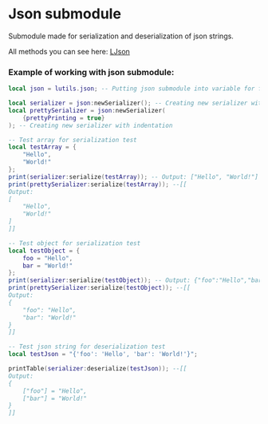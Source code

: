 # Json submodule
Submodule made for serialization and deserialization of json strings.

All methods you can see here: [LJson](../api_reference/LJson.md)

### Example of working with json submodule:
```lua
local json = lutils.json; -- Putting json submodule into variable for fast access.

local serializer = json:newSerializer(); -- Creating new serializer with default settings
local prettySerializer = json:newSerializer(
    {prettyPrinting = true}
); -- Creating new serializer with indentation

-- Test array for serialization test
local testArray = {
    "Hello",
    "World!"
};
print(serializer:serialize(testArray)); -- Output: ["Hello", "World!"]
print(prettySerializer:serialize(testArray)); --[[ 
Output: 
[
    "Hello", 
    "World!"
]
]]

-- Test object for serialization test
local testObject = {
    foo = "Hello",
    bar = "World!"
};
print(serializer:serialize(testObject)); -- Output: {"foo":"Hello","bar":"World!"};
print(prettySerializer:serialize(testObject)); --[[ 
Output: 
{
    "foo": "Hello",
    "bar": "World!"
}
]]

-- Test json string for deserialization test
local testJson = "{'foo': 'Hello', 'bar': 'World!'}";

printTable(serializer:deserialize(testJson)); --[[
Output:
{
    ["foo"] = "Hello",
    ["bar"] = "World!"
}
]]
```